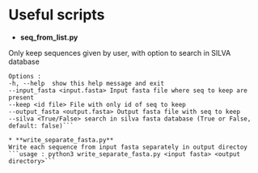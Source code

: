 # Useful scripts 

* **seq_from_list.py** 

Only keep sequences given by user, with option to search in SILVA database 
```usage: python3 seq_from_list.py
Options : 
-h, --help  show this help message and exit
--input_fasta <input.fasta> Input fasta file where seq to keep are present
--keep <id file> File with only id of seq to keep
--output_fasta <output.fasta> Output fasta file with seq to keep
--silva <True/False> search in silva fasta database (True or False, default: false)```
                        
* **write_separate_fasta.py**
Write each sequence from input fasta separately in output directoy 
```usage : python3 write_separate_fasta.py <input fasta> <output directory>```
                        
